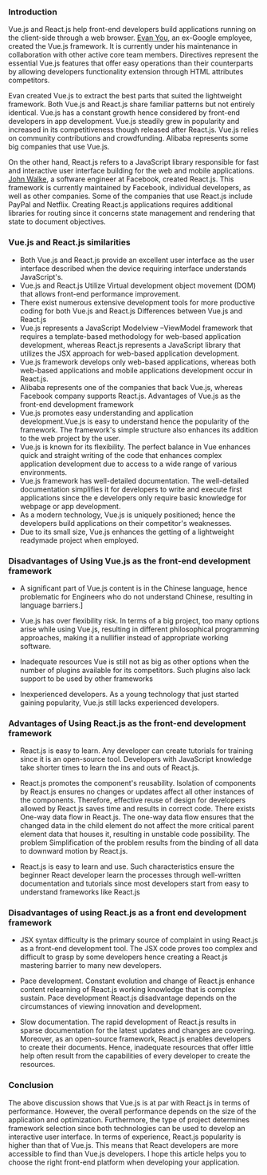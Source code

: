 ### Introduction
Vue.js and React.js help front-end developers build applications running on the client-side through a web browser. [Evan You](https://www.linkedin.com/in/evanyou), an ex-Google employee, created the Vue.js framework. It is currently under his maintenance in collaboration with other active core team members. Directives represent the essential Vue.js features that offer easy operations than their counterparts by allowing developers functionality extension through HTML attributes competitors. 

Evan created Vue.js to extract the best parts that suited the lightweight framework. Both Vue.js and React.js share familiar patterns but not entirely identical. Vue.js has a constant growth hence considered by front-end developers in app development. Vue.js steadily grew in popularity and increased in its competitiveness though released after React.js. Vue.js relies on community contributions and crowdfunding. Alibaba represents some big companies that use Vue.js. 

On the other hand, React.js refers to a JavaScript library responsible for fast and interactive user interface building for the web and mobile applications. [John Walke](https://en.wikipedia.org/wiki/React_(JavaScript_library)), a software engineer at Facebook, created React.js. This framework is currently maintained by Facebook, individual developers, as well as other companies. Some of the companies that use React.js include PayPal and Netflix. Creating React.js applications requires additional libraries for routing since it concerns state management and rendering that state to document objectives. 

### Vue.js and React.js similarities
- Both Vue.js and React.js provide an excellent user interface as the user interface described when the device requiring interface understands JavaScript's. 
- Vue.js and React.js Utilize Virtual development object movement (DOM) that allows front-end performance improvement. 
- There exist numerous extensive development tools for more productive coding for both Vue.js and React.js 
Differences between Vue.js and React.js 
- Vue.js represents a JavaScript Modelview –ViewModel framework that requires a template-based methodology for web-based application development, whereas React.js represents a JavaScript library that utilizes the JSX approach for web-based application development.
- Vue.js framework develops only web-based applications, whereas both web-based applications and mobile applications development occur in React.js.
- Alibaba represents one of the companies that back Vue.js, whereas Facebook company supports React.js.
Advantages of Vue.js as the front-end development framework
- Vue.js promotes easy understanding and application development.Vue.js is easy to understand hence the popularity of the framework. The framework's simple structure also enhances its addition to the web project by the user.
- Vue.js is known for its flexibility. The perfect balance in Vue enhances quick and straight writing of the code that enhances complex application development due to access to a wide range of various environments.
- Vue.js framework has well-detailed documentation. The well-detailed documentation simplifies it for developers to write and execute first applications since the e developers only require basic knowledge for webpage or app development.
- As a modern technology, Vue.js is uniquely positioned; hence the developers build applications on their competitor's weaknesses.
- Due to its small size, Vue.js enhances the getting of a lightweight readymade project when employed.
       
### Disadvantages of Using Vue.js as the front-end development framework
- A significant part of Vue.js content is in the Chinese language, hence problematic for Engineers who do not understand Chinese, resulting in language barriers.]

- Vue.js has over flexibility risk. In terms of a big project, too many options arise while using Vue.js, resulting in different philosophical programming approaches, making it a nullifier instead of appropriate working software.

- Inadequate resources Vue is still not as big as other options when the number of plugins available for its competitors. Such plugins also lack support to be used by other frameworks

- Inexperienced developers. As a young technology that just started gaining popularity, Vue.js still lacks experienced developers.

### Advantages of Using React.js as the front-end development framework
- React.js is easy to learn. Any developer can create tutorials for training since it is an open-source tool. Developers with JavaScript knowledge take shorter times to learn the ins and outs of React.js.

- React.js promotes the component's reusability. Isolation of components by React.js ensures no changes or updates affect all other instances of the components. Therefore, effective reuse of design for developers allowed by React.js saves time and results in correct code. There exists One-way data flow in React.js. The one-way data flow ensures that the changed data in the child element do not affect the more critical parent element data that houses it, resulting in unstable code possibility. The problem Simplification of the problem results from the binding of all data to downward motion by React.js.

- React.js is easy to learn and use. Such characteristics ensure the beginner React developer learn the processes through well-written documentation and tutorials since most developers start from easy to understand frameworks like React.js

### Disadvantages of using React.js as a front end development framework
- JSX syntax difficulty is the primary source of complaint in using React.js as a front-end development tool. The JSX code proves too complex and difficult to grasp by some developers hence creating a React.js mastering barrier to many new developers.

- Pace development. Constant evolution and change of React.js enhance content relearning of React.js working knowledge that is complex sustain. Pace development React.js disadvantage depends on the circumstances of viewing innovation and development.

- Slow documentation. The rapid development of React.js results in sparse documentation for the latest updates and changes are covering. Moreover, as an open-source framework, React.js enables developers to create their documents. Hence, inadequate resources that offer little help often result from the capabilities of every developer to create the resources.

### Conclusion
The above discussion shows that Vue.js is at par with React.js in terms of performance. However, the overall performance depends on the size of the application and optimization. Furthermore, the type of project determines framework selection since both technologies can be used to develop an interactive user interface. In terms of experience, React.js popularity is higher than that of Vue.js. This means that React developers are more accessible to find than Vue.js developers. I hope this article helps you to choose the right front-end platform when developing your application.




